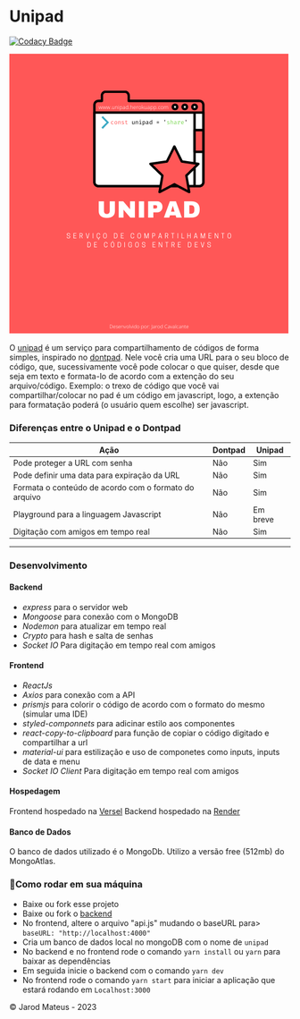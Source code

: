 # Unipad

[![Codacy Badge](https://app.codacy.com/project/badge/Grade/f6d8f2311eef45599a646589b41487db)](https://www.codacy.com/gh/jarodsim/unipad-frontend/dashboard?utm_source=github.com&utm_medium=referral&utm_content=jarodsim/unipad-frontend&utm_campaign=Badge_Grade)

![picture](public/LOGO.png)

O [unipad](https://unipad.herokuapp.com/) é um serviço para compartilhamento de códigos de forma simples, inspirado no [dontpad](http://dontpad.com/). Nele você cria uma URL para o seu bloco de código, que, sucessivamente você pode colocar o que quiser, desde que seja em texto e formata-lo de acordo com a extenção do seu arquivo/código. Exemplo: o trexo de código que você vai compartilhar/colocar no pad é um código em javascript, logo, a extenção para formatação poderá (o usuário quem escolhe) ser javascript.

### Diferenças entre o Unipad e o Dontpad

| Ação                                                  | Dontpad | Unipad   |
| ----------------------------------------------------- | ------- | -------- |
| Pode proteger a URL com senha                         | Não     | Sim      |
| Pode definir uma data para expiração da URL           | Não     | Sim      |
| Formata o conteúdo de acordo com o formato do arquivo | Não     | Sim      |
| Playground para a linguagem Javascript                | Não     | Em breve |
| Digitação com amigos em tempo real                    | Não     | Sim      |

---

### Desenvolvimento

#### Backend

- _express_ para o servidor web
- _Mongoose_ para conexão com o MongoDB
- _Nodemon_ para atualizar em tempo real
- _Crypto_ para hash e salta de senhas
- _Socket IO_ Para digitação em tempo real com amigos

#### Frontend

- _ReactJs_
- _Axios_ para conexão com a API
- _prismjs_ para colorir o código de acordo com o formato do mesmo (simular uma IDE)
- _styled-componnets_ para adicinar estilo aos componentes
- _react-copy-to-clipboard_ para função de copiar o código digitado e compartilhar a url
- _material-ui_ para estilização e uso de componetes como inputs, inputs de data e menu
- _Socket IO Client_ Para digitação em tempo real com amigos

#### Hospedagem

Frontend hospedado na [Versel](https://vercel.com/)
Backend hospedado na [Render](https://render.com/)

#### Banco de Dados

O banco de dados utilizado é o MongoDb. Utilizo a versão free (512mb) do MongoAtlas.

### 🚀Como rodar em sua máquina

- Baixe ou fork esse projeto
- Baixe ou fork o [backend](https://github.com/jarodsim/unipad-backend)
- No frontend, altere o arquivo "api.js" mudando o baseURL para> `baseURL: "http://localhost:4000"`
- Cria um banco de dados local no mongoDB com o nome de `unipad`
- No backend e no frontend rode o comando `yarn install` ou `yarn` para baixar as dependências
- Em seguida inicie o backend com o comando `yarn dev`
- No frontend rode o comando `yarn start` para iniciar a aplicação que estará rodando em `Localhost:3000`

© Jarod Mateus - 2023
